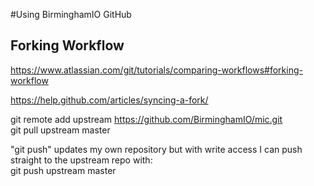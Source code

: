 #Using BirminghamIO GitHub

## Forking Workflow
https://www.atlassian.com/git/tutorials/comparing-workflows#forking-workflow

https://help.github.com/articles/syncing-a-fork/

git remote add upstream https://github.com/BirminghamIO/mic.git  
git pull upstream master

"git push" updates my own repository but with write access I can push straight to the upstream repo with:  
git push upstream master
